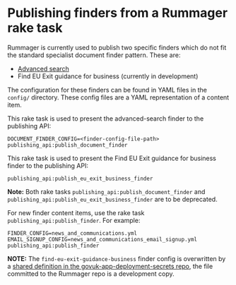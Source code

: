 # Publishing finders from a Rummager rake task

Rummager is currently used to publish two specific finders which do
not fit the standard specialist document finder pattern. These are:

- [Advanced search](advanced-search)
- Find EU Exit guidance for business (currently in development)

The configuration for these finders can be found in YAML files in
the `config/` directory. These config files are a YAML representation
of a content item.  

This rake task is used to present the advanced-search finder to the publishing API:

```
DOCUMENT_FINDER_CONFIG=<finder-config-file-path> publishing_api:publish_document_finder
```

This rake task is used to present the Find EU Exit guidance for business finder to the
publishing API:

 ```
publishing_api:publish_eu_exit_business_finder
```

 **Note:** Both rake tasks `publishing_api:publish_document_finder` and `publishing_api:publish_eu_exit_business_finder`
are to be deprecated.

For new finder content items, use the rake task `publishing_api:publish_finder`. For example:

```
FINDER_CONFIG=news_and_communications.yml EMAIL_SIGNUP_CONFIG=news_and_communications_email_signup.yml publishing_api:publish_finder
```

**NOTE:** The `find-eu-exit-guidance-business` finder config is overwritten by a
[shared definition in the govuk-app-deployment-secrets repo](https://github.com/alphagov/govuk-app-deployment-secrets/blob/master/shared_config/find-eu-exit-guidance-business.yml), the file committed to the
Rummager repo is a development copy.
